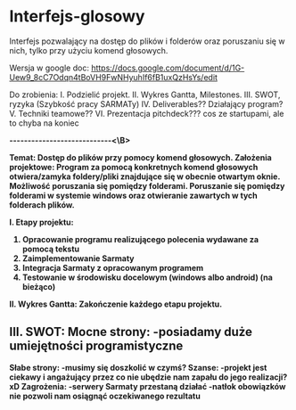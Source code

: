 # Interfejs-glosowy
Interfejs pozwalający na dostęp do plików i folderów oraz poruszaniu się w nich, tylko przy użyciu komend głosowych.


Wersja w google doc: https://docs.google.com/document/d/1G-Uew9_8cC7Odqn4tBoVH9FwNHyuhIf6fB1uxQzHsYs/edit

Do zrobienia:
I. Podzielić projekt.
II. Wykres Gantta, Milestones.
III. SWOT, ryzyka (Szybkość pracy SARMATy)
IV. Deliverables?? Działający program?
V. Techniki teamowe?? 
VI. Prezentacja pitchdeck??? cos ze startupami, ale to chyba na koniec

<B>----------------------------<\B>

Temat: Dostęp do plików przy pomocy komend głosowych.
Założenia projektowe:
Program za pomocą konkretnych komend głosowych otwiera/zamyka foldery/pliki znajdujące się w obecnie otwartym oknie. Możliwość poruszania się pomiędzy folderami. 
Poruszanie się pomiędzy folderami w systemie windows oraz otwieranie zawartych w tych folderach plików.

I. Etapy projektu:
1. Opracowanie programu realizującego polecenia wydawane za pomocą tekstu
2. Zaimplementowanie Sarmaty
3. Integracja Sarmaty z opracowanym programem
4. Testowanie w środowisku docelowym (windows albo android) (na bieżąco)

II. Wykres Gantta:
Zakończenie każdego etapu projektu.

III. SWOT:
Mocne strony:
-posiadamy duże umiejętności programistyczne
-
Słabe strony:
-musimy się doszkolić w czymś?
Szanse:
-projekt jest ciekawy i angażujący przez co nie ubędzie nam zapału do jego realizacji? xD
Zagrożenia:
-serwery Sarmaty przestaną działać
-natłok obowiązków nie pozwoli nam osiągnąć oczekiwanego rezultatu
